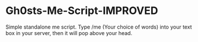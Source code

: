 # Gh0sts-Me-Script-IMPROVED
Simple standalone me script. Type /me (Your choice of words) into your text box in your server, then it will pop above your head. 
